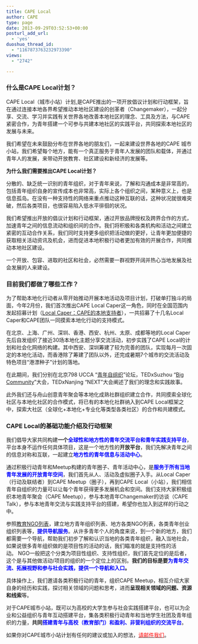 ```yaml
---
title: CAPE Local
author: CAPE
type: page
date: 2013-09-29T03:52:53+00:00
posturl_add_url:
  - 'yes'
duoshuo_thread_id:
  - "1167873763232973390"
views:
  - "2742"

---
```

<h3 dir="ltr">
  <strong>什么是CAPE Local计划？</strong>
</h3>

CAPE Local（城市小站）计划,是CAPE推出的一项开放倡议计划和行动框架，旨在通过连接本地各界希望推动本地社区建设的创革者（Changemaker），一起分享、交流、学习并实践有关世界各地改善本地社区的理念、工具及方法，与CAPE紧密合作，为青年搭建一个可参与共建本地社区的实践平台，共同探索本地社区的发展与未来。

我们希望在未来鼓励分布在世界各地的朋友们，一起来建设世界各地的CAPE 城市小站，我们希望每个地方，能有一个真正服务于青年人发展的团队和载体，并通过青年人的发展，来带动开放教育、社区建设和新经济的发展等。

**为什么我们需要推出CAPE Local计划？**

分散的、缺乏统一识别的青年组织，对于青年来说，了解和沟通成本是非常高的，包括青年组织自身的宣传成本也非常高，实际上各个组织之间，某种意义上，也是信息孤岛。在没有一种支持性的网络来重点推动这种互联的话，这种状况就很难突破，然后各类项目，也很容易陷入低水平徘徊的状况。

我们希望推出开放的倡议计划和行动框架，通过开放品牌授权及跨界合作的方式，加速青年之间的信息流动和组织间的合作。我们将积极和各类机构和活动之间建立紧密的互动合作关系，我们同时支持更多组织把活动做的更好，让青年更加便捷的获取相关活动资讯及机会，进而促进本地积极行动者更加有效的开展合作，共同推动本地社区建设。

一个开放、包容、进取的社区和社会，必然需要一群视野开阔并热心当地发展及社会发展的人来建设。

<h3 dir="ltr">
  <strong>目前我们都做了哪些工作？</strong>
</h3>


为了帮助本地化行动者从零开始推动开展本地活动及项目计划，打破单打独斗的局面，今年2月份，我们首次推出CAPE Local Caper这一角色，同时在全国范围内发起招募计划（<a href="http://capechina.org/2013/02/local-caper/" target="_blank">Local Caper：CAPE的本地支持者</a>），一共招募了十几名Local Caper和CAPE团队一同摸索本地化行动的支持模式。

在北京、上海、广州、深圳、香港、西安、杭州、太原、成都等地的Local Caper先后自发组织了接近30场本地化主题分享交流活动，初步实践了CAPE Local的计划和社会化网络的构建。其中西安、深圳筹建了较为完善的团队，实现每月一次固定的本地化活动，而香港除了筹建了团队以外，还完成暑期7个城市的交流活动及特色项目“港漂种子”计划的落地。

在此期间，我们分别在北京798 UCCA “<a href="http://www.openyouthology.com/Youth_Watch_List_In.aspx?id=330" target="_blank">青年自组织</a>”论坛，TEDxSuzhou “<a href="https://speakerdeck.com/oliverding/chen-lu-dang-quan-qiu-hua-she-qu-yu-shang-ben-di-hua-she-qu" target="_blank">Big Community</a>”大会，TEDxNanjing “NEXT”大会阐述了我们的理念和实践故事。

此外我们还与舟山创意青年聚会等本地化成熟社群组织建立合作，共同摸索全球化社区与本地化社区的合作模式，将已有的本地化社群纳入到CAPE Local框架之中，探索大社区（全球化+本地化+专业化等类型各类社区）的合作和共建模式。


<h3 dir="ltr">
  <strong>CAPE Local的基础功能介绍及行动框架</strong>
</h3>

我们倡导大家共同构建**一个<span style="color: #0000ff;">全球性和地方性的青年交流平台和青年实践支持平台</span>**，平台本身不运作任何具体项目，这是一个地方性的**开放平台**，我们先解决青年之间的信息对称和互联，一起建立<span style="color: #0000ff;"><b>地方性的青年信息与活动中心</b></span>。

通过积极行动青年和Meetup构建的青年圈子、青年活动中心，是<span style="color: #0000ff;"><b>服务于所有当地青年发展的开放青年空间</b></span>，我们首先从人、活动及虚拟圈子入手。从Local Caper（行动及联结者）到CAPE Meetup（圈子），再到CAPE Local（小站），我们相信青年自组织的力量可以让每个青年获得更多发展机会和空间。我们支持大家积极组织本地青年聚会（CAPE Meetup），参与本地青年Changemaker的访谈（CAPE Talk），参与本地青年交流与实践支持平台的搭建，希望你也加入到这样的行动之中。

参照<a href="http://simple-education.org/w/Education_NGOs" target="_blank">教育NGO列表</a>，建立地方青年组织列表、地方各类NGO列表，各类青年创业组织列表等，<span style="color: #0000ff;"><b>提供导航服务</b></span>。从许多青年个人的角度来说，到一个新的地方，我们都需要一个导航，帮助我们初步了解和认识当地的各类青年组织，融入当地社会，如果说很多青年组织做的是项目性的活动的话，我们瞄准的就是支持性的活动。 NGO一般把这个分类为项目性组织、支持性组织，我们首先定位的是后者，这个是与其他做活动/项目的组织的一个定位上的区别。**我们的目标是要<span style="color: #0000ff;">为青年交流、拓展视野和参与社会实践，提供一个导航和入口</span>。**

具体操作上，我们邀请各类积极行动的青年，组织CAPE Meetup，相互介绍大家自身的经历和实践，探讨相关领域的问题和思考，进而**呈现相关领域的问题、资源和线索**等。

对于CAPE城市小站，既可以为高校的大学生参与社会实践搭建平台，也可以为企业和公益组织与青年互动搭建平台，集各类积极行动青年和当地学生社团及青年组织的力量，**共同<span style="color: #0000ff;">搭建青年与高校（教育部门）和盈利、非营利组织的交流平台</span>**。


如果你对CAPE城市小站计划有任何的建议或加入的想法，<span style="color: #ff0000;"><a href="mailto:chenluaihr@gmail.com"><span style="color: #ff0000;">请邮件我们</span></a></span>。


